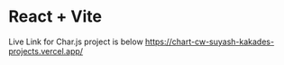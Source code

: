 # React + Vite

Live Link for Char.js project is below
https://chart-cw-suyash-kakades-projects.vercel.app/
